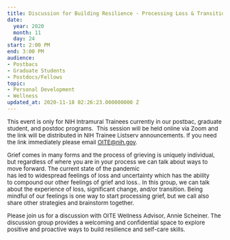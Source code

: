 ```yaml
---
title: Discussion for Building Resilience - Processing Loss & Transition
date:
  year: 2020
  month: 11
  day: 24
start: 2:00 PM
end: 3:00 PM
audience:
- Postbacs
- Graduate Students
- Postdocs/Fellows
topic:
- Personal Development
- Wellness
updated_at: 2020-11-18 02:26:23.000000000 Z
---
```

<span style="font-size: 10pt;">This event is only for NIH Intramural
Trainees currently in our postbac, graduate student, and postdoc
programs.  This session will be held online via Zoom and the link will
be distributed in NIH Trainee Listserv announcements. If you need the
link immediately please email OITE@nih.gov. </span>

<span style="font-size: 10pt;">Grief comes in many forms and the process
of grieving is uniquely individual, but regardless of where you are
in your process we can talk about ways to move forward. The current
state of the pandemic has led to widespread feelings of loss and
uncertainty which has the ability to compound our other feelings of
grief and loss.. In this group, we can talk about the experience
of loss, significant change, and/or transition. Being mindful of our
feelings is one way to start processing grief, but we call also share
other strategies and brainstorm together.  </span>

<span style="font-size: 10pt;">Please join us for a discussion with OITE
Wellness Advisor, Annie Scheiner. The discussion group provides a
welcoming and confidential space to explore positive and proactive ways
to build resilience and self-care skills.</span>
